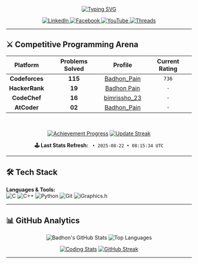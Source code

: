 <p align="center">
  <a href="https://git.io/typing-svg"><img src="https://readme-typing-svg.herokuapp.com?&font=Comic+Neue&weight=800&size=26&duration=4000&pause=900&color=E7C4F2&center=true&vCenter=true&width=435&lines=Hi+there!+I'm+Badhon;BUET+CSE+Undergrad+Student;Competitive+Programmer;Problem+Solver" alt="Typing SVG" /></a>
</p>

<p align="center">
  <a href="https://linkedin.com/in/badhon-pain-634341378">
    <img src="https://img.shields.io/badge/LinkedIn-0077B5?style=for-the-badge&logo=linkedin&logoColor=white" alt="LinkedIn">
  </a>
  <a href="https://facebook.com/share/1KyWzuuKhY/">
    <img src="https://img.shields.io/badge/Facebook-1877F2?style=for-the-badge&logo=facebook&logoColor=white" alt="Facebook">
  </a>
  <a href="https://youtube.com/@thursty_pain_2022">
    <img src="https://img.shields.io/badge/YouTube-FF0000?style=for-the-badge&logo=youtube&logoColor=white" alt="YouTube">
  </a>
  <a href="https://www.threads.net/@mr_pain_102">
    <img src="https://img.shields.io/badge/Threads-000000?style=for-the-badge&logo=threads&logoColor=white" alt="Threads">
  </a>
</p>

---
## ⚔️ Competitive Programming Arena

<div align="center">

| Platform | Problems Solved | Profile | Current Rating |
|:--------:|:---------------:|:-------:|:--------------:|
| **Codeforces** | **115** | [Badhon_Pain](https://codeforces.com/profile/Badhon_Pain) | `736` |
| **HackerRank** | **19** | [Badhon Pain](https://www.hackerrank.com/profile/badhonpain48) | `-` |
| **CodeChef** | **16** | [bimrissho_23](https://www.codechef.com/users/bimrissho_23) | `-` |
| **AtCoder** | **02** | [Badhon_Pain](https://atcoder.jp/users/Badhon_Pain) | `-` |

<br>

[![Achievement Progress](https://img.shields.io/badge/Total_Solved-152-ff69b4?style=flat-square&logo=gamejolt&logoColor=white)](https://github.com/BadhonPain)
[![Update Streak](https://img.shields.io/badge/Update_Streak-12_days-00ff88?style=flat-square&logo=reverbnation&logoColor=white)](https://github.com/BadhonPain)

**🕹️ Last Stats Refresh:** ` • 2025-08-22 • 08:15:34 UTC`

</div>

---

## 🛠️ Tech Stack
**Languages & Tools:**  
![C](https://img.shields.io/badge/C-00599C?style=for-the-badge&logo=c&logoColor=white)
![C++](https://img.shields.io/badge/C++-00599C?style=for-the-badge&logo=c%2B%2B&logoColor=white)
![Python](https://img.shields.io/badge/Python-3776AB?style=for-the-badge&logo=python&logoColor=white)
![Git](https://img.shields.io/badge/Git-F05032?style=for-the-badge&logo=git&logoColor=white)
![iGraphics.h](https://img.shields.io/badge/iGraphics-FF6600?style=for-the-badge)

---

## 📊 GitHub Analytics

<div align="center">

![Badhon's GitHub Stats](https://github-readme-stats.vercel.app/api?username=BadhonPain&show_icons=true&theme=radical&hide_border=true)
![Top Languages](https://github-readme-stats.vercel.app/api/top-langs/?username=BadhonPain&layout=compact&theme=radical&hide_border=true)

[![Coding Stats](https://github-readme-activity-graph.vercel.app/graph?username=BadhonPain&theme=react-dark&hide_border=true&area=true&custom_title=My%20Commit%20Graph)](https://github.com/BadhonPain)
[![GitHub Streak](https://streak-stats.demolab.com?user=BadhonPain&theme=holi-theme&fire=FF0000&currStreakLabel=FF0000&hide_border=true)](https://git.io/streak-stats)

</div>

---
